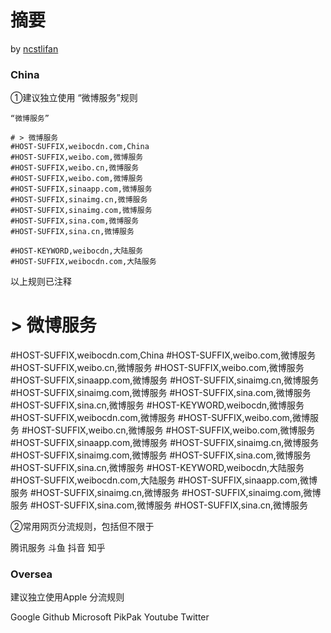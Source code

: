# 摘要





by [ncstlifan](https://github.com/ncstlifan/)





### China

①建议独立使用 “微博服务”规则

```
“微博服务”

# > 微博服务
#HOST-SUFFIX,weibocdn.com,China
#HOST-SUFFIX,weibo.com,微博服务
#HOST-SUFFIX,weibo.cn,微博服务
#HOST-SUFFIX,weibo.com,微博服务
#HOST-SUFFIX,sinaapp.com,微博服务
#HOST-SUFFIX,sinaimg.cn,微博服务
#HOST-SUFFIX,sinaimg.com,微博服务
#HOST-SUFFIX,sina.com,微博服务
#HOST-SUFFIX,sina.cn,微博服务

#HOST-KEYWORD,weibocdn,大陆服务
#HOST-SUFFIX,weibocdn.com,大陆服务

```

以上规则已注释



# > 微博服务
#HOST-SUFFIX,weibocdn.com,China
#HOST-SUFFIX,weibo.com,微博服务
#HOST-SUFFIX,weibo.cn,微博服务
#HOST-SUFFIX,weibo.com,微博服务
#HOST-SUFFIX,sinaapp.com,微博服务
#HOST-SUFFIX,sinaimg.cn,微博服务
#HOST-SUFFIX,sinaimg.com,微博服务
#HOST-SUFFIX,sina.com,微博服务
#HOST-SUFFIX,sina.cn,微博服务
#HOST-KEYWORD,weibocdn,微博服务
#HOST-SUFFIX,weibocdn.com,微博服务
#HOST-SUFFIX,weibo.com,微博服务
#HOST-SUFFIX,weibo.cn,微博服务
#HOST-SUFFIX,weibo.com,微博服务
#HOST-SUFFIX,sinaapp.com,微博服务
#HOST-SUFFIX,sinaimg.cn,微博服务
#HOST-SUFFIX,sinaimg.com,微博服务
#HOST-SUFFIX,sina.com,微博服务
#HOST-SUFFIX,sina.cn,微博服务
#HOST-KEYWORD,weibocdn,大陆服务
#HOST-SUFFIX,weibocdn.com,大陆服务
#HOST-SUFFIX,sinaapp.com,微博服务
#HOST-SUFFIX,sinaimg.cn,微博服务
#HOST-SUFFIX,sinaimg.com,微博服务
#HOST-SUFFIX,sina.com,微博服务
#HOST-SUFFIX,sina.cn,微博服务



②常用网页分流规则，包括但不限于

腾讯服务	斗鱼	抖音	知乎





### Oversea

建议独立使用Apple 分流规则

Google	Github	Microsoft	PikPak	Youtube	Twitter





